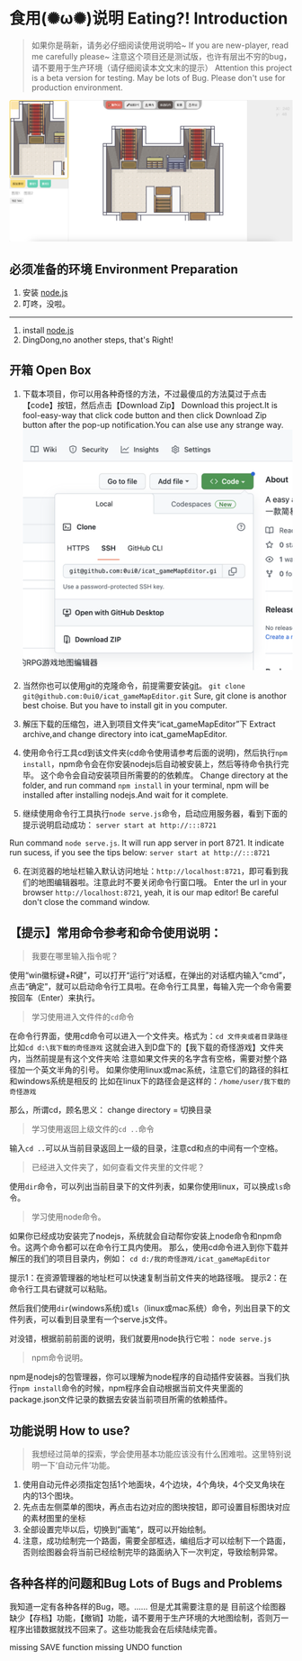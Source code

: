 # 食用(✺ω✺)说明 Eating?! Introduction

> 如果你是萌新，请务必仔细阅读使用说明哈~
If you are new-player, read me carefully please~
注意这个项目还是测试版，也许有层出不穷的bug，请不要用于生产环境（请仔细阅读本文文末的提示）
Attention this project is a beta version for testing. May be lots of Bug. Please don't use for production environment.

![预览图](./preview.png)

## 必须准备的环境 Environment Preparation

1. 安装 [node.js](https://nodejs.org/en/)
2. 叮咚，没啦。

---

1. install [node.js](https://nodejs.org/en/)
2. DingDong,no another steps, that's Right!

## 开箱 Open Box

1. 下载本项目，你可以用各种奇怪的方法，不过最傻瓜的方法莫过于点击【code】按钮，然后点击【Download Zip】
Download this project.It is fool-easy-way that click code button and then click Download Zip button after the pop-up notification.You can alse use any strange way.
![预览图](./img_01.png)

2. 当然你也可以使用git的克隆命令，前提需要安装[git](https://git-scm.com/)。
`git clone git@github.com:0ui0/icat_gameMapEditor.git`
Sure, git clone is anothor best choise. But you have to install git in you computer.

3. 解压下载的压缩包，进入到项目文件夹“icat_gameMapEditor”下
Extract archive,and change directory into icat_gameMapEditor.

4. 使用命令行工具cd到该文件夹(cd命令使用请参考后面的说明)，然后执行`npm install`，npm命令会在你安装nodejs后自动被安装上，然后等待命令执行完毕。
这个命令会自动安装项目所需要的的依赖库。
Change directory at the folder, and run command `npm install` in your terminal, npm will be installed after installing nodejs.And wait for it complete.

5. 继续使用命令行工具执行`node serve.js`命令，启动应用服务器，看到下面的提示说明启动成功：
`server start at http://:::8721`

Run command `node serve.js`.
It will run app server in port 8721. 
It indicate run sucess, if you see the tips below:
`server start at http://:::8721`

6. 在浏览器的地址栏输入默认访问地址：`http://localhost:8721`，即可看到我们的地图编辑器啦。注意此时不要关闭命令行窗口哦。
Enter the url in your browser `http://localhost:8721`, yeah, it is our map editor! Be careful don't close the command window.

## 【提示】常用命令参考和命令使用说明：

> 我要在哪里输入指令呢？

使用“win徽标键+R键”，可以打开“运行”对话框，在弹出的对话框内输入“cmd”，点击“确定”，就可以启动命令行工具啦。在命令行工具里，每输入完一个命令需要按回车（Enter）来执行。

> 学习使用进入文件件的`cd`命令

在命令行界面，使用cd命令可以进入一个文件夹。格式为：`cd 文件夹或者目录路径`
比如`cd d:\我下载的奇怪游戏`
这就会进入到D盘下的【我下载的奇怪游戏】文件夹内，当然前提是有这个文件夹哈
注意如果文件夹的名字含有空格，需要对整个路径加一个英文半角的引号。
如果你使用linux或mac系统，注意它们的路径的斜杠和windows系统是相反的
比如在linux下的路径会是这样的：`/home/user/我下载的奇怪游戏`

那么，所谓cd，顾名思义：
change directory = 切换目录

> 学习使用返回上级文件的`cd ..`命令

输入`cd ..`可以从当前目录返回上一级的目录，注意cd和点的中间有一个空格。

> 已经进入文件夹了，如何查看文件夹里的文件呢？

使用`dir`命令，可以列出当前目录下的文件列表，如果你使用linux，可以换成`ls`命令。

> 学习使用node命令。

如果你已经成功安装完了nodejs，系统就会自动帮你安装上node命令和npm命令。这两个命令都可以在命令行工具内使用。
那么，使用cd命令进入到你下载并解压的我们的项目目录内，例如：
`cd d:/我的奇怪游戏/icat_gameMapEditor`

提示1：在资源管理器的地址栏可以快速复制当前文件夹的地路径哦。
提示2：在命令行工具右键就可以粘贴。

然后我们使用`dir`(windows系统)或`ls`（linux或mac系统）命令，列出目录下的文件列表，可以看到目录里有一个serve.js文件。

对没错，根据前前前面的说明，我们就要用node执行它啦：
`node serve.js`

> npm命令说明。

npm是nodejs的包管理器，你可以理解为node程序的自动插件安装器。当我们执行`npm install`命令的时候，npm程序会自动根据当前文件夹里面的package.json文件记录的数据去安装当前项目所需的依赖插件。

## 功能说明 How to use?

> 我想经过简单的探索，学会使用基本功能应该没有什么困难啦。这里特别说明一下‘自动元件’功能。

1. 使用自动元件必须指定包括1个地面块，4个边块，4个角块，4个交叉角块在内的13个图块。
2. 先点击左侧菜单的图块，再点击右边对应的图块按钮，即可设置目标图块对应的素材图里的坐标
3. 全部设置完毕以后，切换到”画笔“，既可以开始绘制。
4. 注意，成功绘制完一个路面，需要全部框选，编组后才可以绘制下一个路面，否则绘图器会将当前已经绘制完毕的路面纳入下一次判定，导致绘制异常。

## 各种各样的问题和Bug Lots of Bugs and Problems

我知道一定有各种各样的Bug，嗯。……
但是尤其需要注意的是
目前这个绘图器缺少【存档】功能，【撤销】功能，请不要用于生产环境的大地图绘制，否则万一程序出错数据就找不回来了。这些功能我会在后续陆续完善。

missing SAVE function
missing UNDO function







